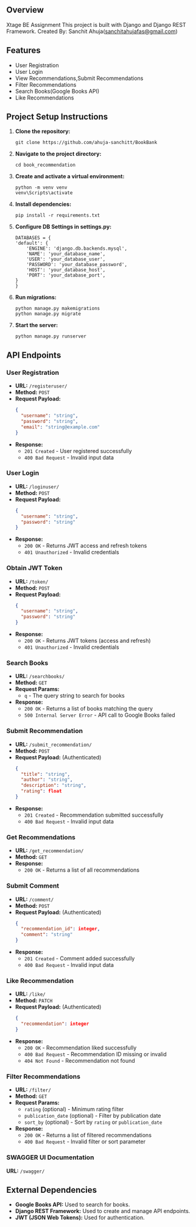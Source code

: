 
## Overview
Xtage BE Assignment
This project is  built with Django and Django REST Framework.
Created By: Sanchit Ahuja(sanchitahujafas@gmail.com)

## Features

- User Registration
- User Login
- View Recommendations,Submit Recommendations
- Filter Recommendations
- Search Books(Google Books API)
- Like Recommendations

## Project Setup Instructions

1. **Clone the repository:**
    ```
    git clone https://github.com/ahuja-sanchitt/BookBank
    ```

2. **Navigate to the project directory:**
    ```
    cd book_recommendation
    ```

3. **Create and activate a virtual environment:**
    ```
    python -m venv venv
    venv\Scripts\activate
    ```

4. **Install dependencies:**
    ```
    pip install -r requirements.txt
    ```

5. **Configure DB Settings in settings.py:**
    ```
   DATABASES = {
    'default': {
        'ENGINE': 'django.db.backends.mysql',
        'NAME': 'your_database_name',
        'USER': 'your_database_user',
        'PASSWORD': 'your_database_password',
        'HOST': 'your_database_host',  
        'PORT': 'your_database_port', 
    }
    }   
   ```

6. **Run migrations:**
    ```
    python manage.py makemigrations
    python manage.py migrate
    ```

7. **Start the server:**
    ```
    python manage.py runserver
    ```

## API Endpoints

### User Registration

- **URL:** `/registeruser/`
- **Method:** `POST`
- **Request Payload:**
    ```json
    {
      "username": "string",
      "password": "string",
      "email": "string@example.com"
    }
    ```
- **Response:**
    - `201 Created` - User registered successfully
    - `400 Bad Request` - Invalid input data

### User Login

- **URL:** `/loginuser/`
- **Method:** `POST`
- **Request Payload:**
    ```json
    {
      "username": "string",
      "password": "string"
    }
    ```
- **Response:**
    - `200 OK` - Returns JWT access and refresh tokens
    - `401 Unauthorized` - Invalid credentials

### Obtain JWT Token

- **URL:** `/token/`
- **Method:** `POST`
- **Request Payload:**
    ```json
    {
      "username": "string",
      "password": "string"
    }
    ```
- **Response:**
    - `200 OK` - Returns JWT tokens (access and refresh)
    - `401 Unauthorized` - Invalid credentials

### Search Books

- **URL:** `/searchbooks/`
- **Method:** `GET`
- **Request Params:**
    - `q` - The query string to search for books
- **Response:**
    - `200 OK` - Returns a list of books matching the query
    - `500 Internal Server Error` - API call to Google Books failed

### Submit Recommendation

- **URL:** `/submit_recommendation/`
- **Method:** `POST`
- **Request Payload:** (Authenticated)
    ```json
    {
      "title": "string",
      "author": "string",
      "description": "string",
      "rating": float
    }
    ```
- **Response:**
    - `201 Created` - Recommendation submitted successfully
    - `400 Bad Request` - Invalid input data

### Get Recommendations

- **URL:** `/get_recommendation/`
- **Method:** `GET`
- **Response:**
    - `200 OK` - Returns a list of all recommendations

### Submit Comment

- **URL:** `/comment/`
- **Method:** `POST`
- **Request Payload:** (Authenticated)
    ```json
    {
      "recommendation_id": integer,
      "comment": "string"
    }
    ```
- **Response:**
    - `201 Created` - Comment added successfully
    - `400 Bad Request` - Invalid input data

### Like Recommendation

- **URL:** `/like/`
- **Method:** `PATCH`
- **Request Payload:** (Authenticated)
    ```json
    {
      "recommendation": integer
    }
    ```
- **Response:**
    - `200 OK` - Recommendation liked successfully
    - `400 Bad Request` - Recommendation ID missing or invalid
    - `404 Not Found` - Recommendation not found

### Filter Recommendations

- **URL:** `/filter/`
- **Method:** `GET`
- **Request Params:**
    - `rating` (optional) - Minimum rating filter
    - `publication_date` (optional) - Filter by publication date
    - `sort_by` (optional) - Sort by `rating` or `publication_date`
- **Response:**
    - `200 OK` - Returns a list of filtered recommendations
    - `400 Bad Request` - Invalid filter or sort parameter

### SWAGGER UI Documentation    
**URL:** `/swagger/`

## External Dependencies

- **Google Books API:** Used to search for books.
- **Django REST Framework:** Used to create and manage API endpoints.
- **JWT (JSON Web Tokens):** Used for authentication.
